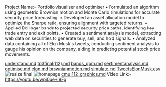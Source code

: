 Project Name:- Portfolio visualiser and optimiser
•	Formulated an algorithm using geometric Brownian motion and Monte Carlo simulations for accurate security price forecasting.
•	Developed an asset allocation model to optimize the Sharpe ratio, ensuring alignment with targeted returns.
•	Applied Bollinger bands to projected security price paths, identifying key trade entry and exit points.
•	Created a sentiment analysis model, extracting web data on securities to generate buy, sell, and hold signals.
•	Analyzed data containing all of Elon Musk's tweets, conducting sentiment analysis to gauge his opinion on the company, aiding in predicting potential stock price movements.


<!---
ktodi2/ktodi2 is a ✨ special ✨ repository because its `README.md` (this file) appears on your GitHub profile.
You can click the Preview link to take a look at your changes.
--->
[understand.md](https://github.com/ktodi2/ktodi2/files/10193985/understand.md)
[tp3final(112).md](https://github.com/ktodi2/ktodi2/files/10193988/tp3final.112.md)
[bands_gbm.md](https://github.com/ktodi2/ktodi2/files/10193993/bands_gbm.md)
[sentimentanalysis.md](https://github.com/ktodi2/ktodi2/files/10193998/sentimentanalysis.md)
[optimise.md](https://github.com/ktodi2/ktodi2/files/10194002/optimise.md)
[elon.md](https://github.com/ktodi2/ktodi2/files/10194003/elon.md)
[brownianmotion.md](https://github.com/ktodi2/ktodi2/files/10194010/brownianmotion.md)
[simulate.md](https://github.com/ktodi2/ktodi2/files/10194014/simulate.md)
[TweetsElonMusk.csv](https://github.com/ktodi2/ktodi2/files/10194015/TweetsElonMusk.csv)
![resize final](https://user-images.githubusercontent.com/118176527/206685691-5184cc4c-f8c3-4325-80e8-e296027afc3f.jpg)
![homepage](https://user-images.githubusercontent.com/118176527/206685708-daf513a4-5071-4cfc-b749-d9553bf101c8.jpg)
[cmu_112_graphics.md](https://github.com/ktodi2/ktodi2/files/10194016/cmu_112_graphics.md)
Video Link:-https://youtu.be/wpi0ueHl9Fg
